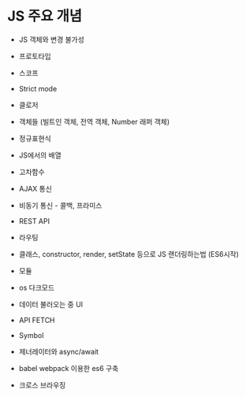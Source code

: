 # JS 주요 개념

- JS 객체와 변경 불가성
- 프로토타입
- 스코프
- Strict mode
- 클로저
- 객체들 (빌트인 객체, 전역 객체, Number 래퍼 객체)
- 정규표현식
- JS에서의 배열
- 고차함수
- AJAX 통신
- 비동기 통신 - 콜백, 프라미스
- REST API
- 라우팅
- 클래스, constructor, render, setState 등으로 JS 랜더링하는법 (ES6시작)
- 모듈
- os 다크모드 
- 데이터 불러오는 중 UI
- API FETCH
- Symbol
- 제너레이터와 async/await
- babel webpack 이용한 es6 구축

- 크로스 브라우징